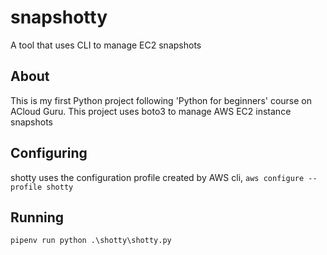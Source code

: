 # snapshotty
A tool that uses CLI to manage EC2 snapshots

## About
This is my first Python project following 'Python for beginners' course on ACloud Guru. This project uses boto3 to manage AWS EC2 instance snapshots

## Configuring
shotty uses the configuration profile created by AWS cli,
`aws configure --profile shotty`

## Running
`pipenv run python .\shotty\shotty.py`
